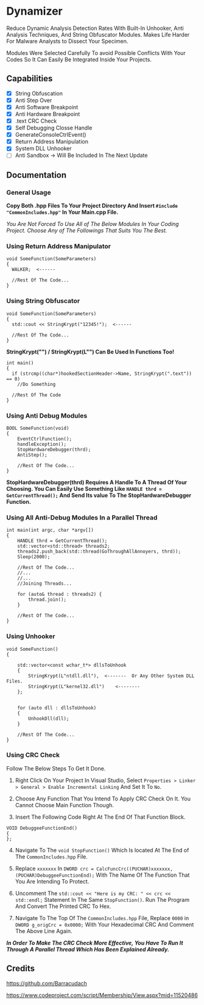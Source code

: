 # Dynamizer
Reduce Dynamic Analysis Detection Rates With Built-In Unhooker, Anti Analysis Techniques, And String Obfuscator Modules. Makes Life Harder For Malware Analysts to Dissect Your Specimen.

Modules Were Selected Carefully To avoid Possible Conflicts With Your Codes So It Can Easily Be Integrated Inside Your Projects.

## Capabilities
- [x] String Obfuscation
- [x] Anti Step Over
- [x] Anti Software Breakpoint
- [x] Anti Hardware Breakpoint
- [x] .text CRC Check
- [x] Self Debugging Closse Handle
- [x] GenerateConsoleCtrlEvent()
- [x] Return Address Manipulation 
- [x] System DLL Unhooker
- [ ] Anti Sandbox -> Will Be Included In The Next Update

## Documentation

### General Usage
__Copy Both .hpp Files To Your Project Directory And Insert `#include "CommonIncludes.hpp"` In Your Main.cpp File.__

*You Are Not Forced To Use All of The Below Modules In Your Coding Project. Choose Any of The Followings That Suits You The Best.*

### Using Return Address Manipulator

``` 
void SomeFunction(SomeParameters)
{
  WALKER;  <------

  //Rest Of The Code...
}
```

### Using String Obfuscator

``` 
void SomeFunction(SomeParameters)
{
  std::cout << StringKrypt("12345!");  <------

  //Rest Of The Code...
}
```



__StringKrypt("") / StringKrypt(L"") Can Be Used In Functions Too!__

```
int main()
{
  if (strcmp((char*)hookedSectionHeader->Name, StringKrypt(".text")) == 0)
    //Do Something
  
  //Rest Of The Code
}
```

### Using Anti Debug Modules

``` 
BOOL SomeFunction(void)
{
	EventCtrlFunction();
	handleException();
	StopHardwareDebugger(thrd);
	AntiStep();
	
	//Rest Of The Code...
}
```
__StopHardwareDebugger(thrd) Requires A Handle To A Thread Of Your Choosing. You Can Easily Use Something Like ` HANDLE thrd = GetCurrentThread(); ` And Send Its value To The StopHardwareDebugger Function.__

### Using All Anti-Debug Modules In a Parallel Thread

```
int main(int argc, char *argv[])
{
	HANDLE thrd = GetCurrentThread();
	std::vector<std::thread> threads2;
	threads2.push_back(std::thread(GoThroughAllAnnoyers, thrd));
	Sleep(2000);
	
	//Rest Of The Code...
	//...
	//...
	//Joining Threads...
	
	for (auto& thread : threads2) {
		thread.join();
	}
	
	//Rest Of The Code...
}
```

### Using Unhooker

```
void SomeFunction()
{

	std::vector<const wchar_t*> dllsToUnhook
	{
		StringKrypt(L"ntdll.dll"),	<-------  Or Any Other System DLL Files.
		StringKrypt(L"kernel32.dll")	<--------
	};


	for (auto dll : dllsToUnhook)
	{
		UnhookDll(dll);
	}
	
	//Rest Of The Code...
}
```

### Using CRC Check
Follow The Below Steps To Get It Done.

1. Right Click On Your Project In Visual Studio, Select `Properties > Linker > General > Enable Incremental Linking` And Set It To `No`.

2. Choose Any Function That You Intend To Apply CRC Check On It. You Cannot Choose Main Function Though.

3. Insert The Following Code Right At The End Of That Function Block.
```
VOID DebuggeeFunctionEnd()
{
};
```

4. Navigate To The `void StopFunction()` Which Is located At The End of The `CommonIncludes.hpp` File. 

5. Replace `xxxxxxx` In `DWORD crc = CalcFuncCrc((PUCHAR)xxxxxxx, (PUCHAR)DebuggeeFunctionEnd);` With The Name Of The Function That You Are Intending To Protect.

6. Uncomment The `std::cout << "Here is my CRC: " << crc << std::endl;` Statement In The Same `StopFunction()`. Run The Program And Convert The Printed CRC To Hex.

7. Navigate To The Top Of The `CommonIncludes.hpp` File, Replace `0000` in `DWORD g_origCrc = 0x0000;` With Your Hexadecimal CRC And Comment The Above Line Again.

___In Order To Make The CRC Check More Effective, You Have To Run It Through A Parallel Thread Which Has Been Explained Already.___


## Credits

https://github.com/Barracudach

https://www.codeproject.com/script/Membership/View.aspx?mid=11520486

